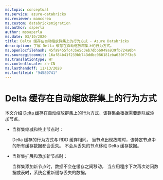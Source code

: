 ```yaml
---
ms.topic: conceptual
ms.service: azure-databricks
ms.reviewer: mamccrea
ms.custom: databricksmigration
ms.author: saperla
author: mssaperla
ms.date: 03/10/2020
title: Delta 缓存在自动缩放群集上的行为方式 - Azure Databricks
description: 了解 Delta 缓存在自动缩放群集上的行为方式。
ms.openlocfilehash: 45fa9455fc43be5c3eb7dbbb949a939fb724a0b4
ms.sourcegitcommit: 16af84b41f239bb743ddbc086181eba630f7f3e8
ms.translationtype: HT
ms.contentlocale: zh-CN
ms.lasthandoff: 11/13/2020
ms.locfileid: "94589741"
---
```

# <a name="how-delta-cache-behaves-on-an-autoscaling-cluster"></a>Delta 缓存在自动缩放群集上的行为方式

本文介绍 [Delta 缓存](/databricks/delta/optimizations/delta-cache)在自动缩放群集上的行为方式，该群集会根据需要删除或添加节点。

* 当群集缩减和终止节点时：

  Delta 缓存的行为方式与 RDD 缓存相同。 当节点出现故障时，该特定节点中的所有缓存数据都会丢失。 不会从丢失的节点移动 Delta 缓存数据。

* 当群集扩展和添加新节点时：

  当群集添加新节点时，数据不会在缓存之间移动。 当应用程序下次再次访问数据或表时，系统会重新缓存丢失的数据。